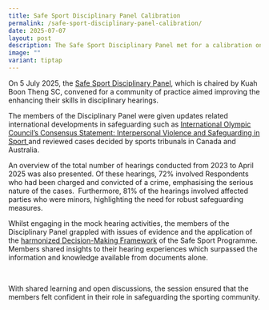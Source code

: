 ```yaml
---
title: Safe Sport Disciplinary Panel Calibration
permalink: /safe-sport-disciplinary-panel-calibration/
date: 2025-07-07
layout: post
description: The Safe Sport Disciplinary Panel met for a calibration on 5 July 2025.
image: ""
variant: tiptap
---
```

<p>On 5 July 2025, the <a href="https://www.safesport.sg/mccy-appoints-disciplinary-panel-members-for-second-term/" rel="noopener noreferrer nofollow" target="_blank">Safe Sport Disciplinary Panel</a>,
which is chaired by Kuah Boon Theng SC, convened for a community of practice
aimed improving the enhancing their skills in disciplinary hearings.&nbsp;
&nbsp;</p>
<p></p>
<p>The members of the Disciplinary Panel were given updates related international
developments in safeguarding such as <a href="https://www.olympics.com/ioc/news/ioc-publishes-new-consensus-statement-on-safeguarding-and-interpersonal-violence-in-sport" rel="noopener noreferrer nofollow" target="_blank">International Olympic Council’s Consensus Statement: Interpersonal Violence and Safeguarding in Sport </a>and
reviewed cases decided by sports tribunals in Canada and Australia.</p>
<p></p>
<p>An overview of the total number of hearings conducted from 2023 to April
2025 was also presented. Of these hearings, 72% involved Respondents who
had been charged and convicted of a crime, emphasising the serious nature
of the cases.&nbsp; Furthermore, 81% of the hearings involved affected
parties who were minors, highlighting the need for robust safeguarding
measures.</p>
<p></p>
<p>Whilst engaging in the mock hearing activities, the members of the Disciplinary
Panel grappled with issues of evidence and the application of the <a href="https://www.safesport.sg/case-management/assessingseriousness/" rel="noopener noreferrer nofollow" target="_blank">harmonized Decision-Making Framework</a> of
the Safe Sport Programme. Members shared insights to their hearing experiences
which surpassed the information and knowledge available from documents
alone.&nbsp;&nbsp;&nbsp;</p>
<p>&nbsp;</p>
<p>With shared learning and open discussions, the session ensured that the
members felt confident in their role in safeguarding the sporting community.
&nbsp;&nbsp;</p>